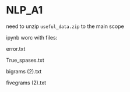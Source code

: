 # NLP_A1

need to unzip `useful_data.zip` to the main scope

ipynb worc with files:

error.txt

True_spases.txt

bigrams (2).txt

fivegrams (2).txt
